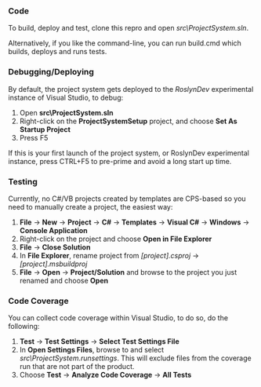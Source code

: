 ### Code 

To build, deploy and test, clone this repro and open _src\ProjectSystem.sln_.

Alternatively, if you like the command-line, you can run build.cmd which builds, deploys and runs tests.

### Debugging/Deploying
By default, the project system gets deployed to the _RoslynDev_ experimental instance of Visual Studio, to debug:

1. Open __src\ProjectSystem.sln__
2. Right-click on the __ProjectSystemSetup__ project, and choose __Set As Startup Project__
3. Press F5

If this is your first launch of the project system, or RoslynDev experimental instance, press CTRL+F5 to pre-prime and avoid a long start up time.

### Testing

Currently, no C#/VB projects created by templates are CPS-based so you need to manually create a project, the easiest way:

1. __File__ -> __New__ -> __Project__ -> __C#__ -> __Templates__ -> __Visual C#__ -> __Windows__ -> __Console Application__
2. Right-click on the project and choose __Open in File Explorer__
3. __File__ -> __Close Solution__
4. In __File Explorer__, rename project from _[project].csproj_ -> _[project].msbuildproj_
5. __File__ -> __Open__ -> __Project/Solution__ and browse to the project you just renamed and choose __Open__

### Code Coverage

You can collect code coverage within Visual Studio, to do so, do the following:

1. __Test__ -> __Test Settings__ -> __Select Test Settings File__
2. In __Open Settings Files__, browse to and select _src\ProjectSystem.runsettings_. This will exclude files from the coverage run that are not part of the product.
3. Choose __Test__ -> __Analyze Code Coverage__ -> __All Tests__



